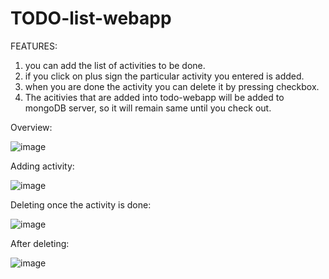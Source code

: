 # TODO-list-webapp

FEATURES:

1. you can add the list of activities to be done.
2. if you click on plus sign the particular activity you entered is added.
3. when you are done the activity you can delete it by pressing checkbox.
4. The acitivies that are added into todo-webapp will be added to mongoDB server, so it will remain same until you check out.



Overview:

![image](https://user-images.githubusercontent.com/46200096/117460293-00380e80-af6a-11eb-8416-ea4dabf1aca3.png)

Adding activity:

![image](https://user-images.githubusercontent.com/46200096/117460460-2b226280-af6a-11eb-8ef2-cbd020299d17.png)

Deleting once the activity is done:

![image](https://user-images.githubusercontent.com/46200096/117460750-78063900-af6a-11eb-9dba-a16369cba586.png)

After deleting:

![image](https://user-images.githubusercontent.com/46200096/117460832-8ce2cc80-af6a-11eb-8147-b3191db34fc9.png)

